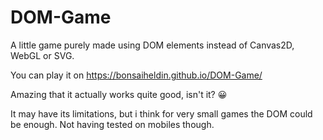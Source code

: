 # DOM-Game
A little game purely made using DOM elements instead of Canvas2D, WebGL or SVG.

You can play it on https://bonsaiheldin.github.io/DOM-Game/

Amazing that it actually works quite good, isn't it? 😀

It may have its limitations, but i think for very small games the DOM could be enough. Not having tested on mobiles though.

